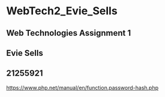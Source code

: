 # WebTech2_Evie_Sells
## Web Technologies Assignment 1
## Evie Sells
## 21255921


https://www.php.net/manual/en/function.password-hash.php
